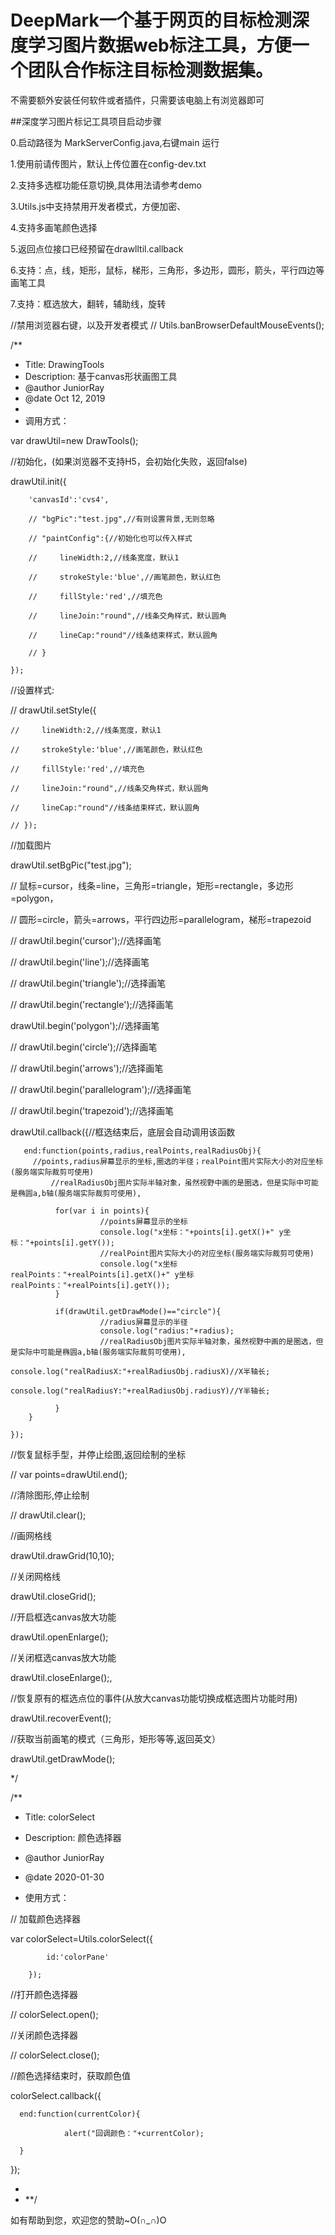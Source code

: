 ﻿# DeepMark一个基于网页的目标检测深度学习图片数据web标注工具，方便一个团队合作标注目标检测数据集。
不需要额外安装任何软件或者插件，只需要该电脑上有浏览器即可



##深度学习图片标记工具项目启动步骤

0.启动路径为 MarkServerConfig.java,右键main 运行

1.使用前请传图片，默认上传位置在config-dev.txt

2.支持多选框功能任意切换,具体用法请参考demo

3.Utils.js中支持禁用开发者模式，方便加密、

4.支持多画笔颜色选择

5.返回点位接口已经预留在drawlltil.callback

6.支持：点，线，矩形，鼠标，梯形，三角形，多边形，圆形，箭头，平行四边等画笔工具

7.支持：框选放大，翻转，辅助线，旋转



//禁用浏览器右键，以及开发者模式
// Utils.banBrowserDefaultMouseEvents();

/**
 * Title: DrawingTools
 * Description: 基于canvas形状画图工具
 * @author JuniorRay
 * @date Oct 12, 2019
 *
 * 调用方式：

 var drawUtil=new DrawTools();
 
 //初始化，(如果浏览器不支持H5，会初始化失败，返回false)
 
 
 drawUtil.init({
 
        'canvasId':'cvs4',
        
        // "bgPic":"test.jpg",//有则设置背景,无则忽略
        
        // "paintConfig":{//初始化也可以传入样式
        
        //     lineWidth:2,//线条宽度，默认1
        
        //     strokeStyle:'blue',//画笔颜色，默认红色
        
        //     fillStyle:'red',//填充色
        
        //     lineJoin:"round",//线条交角样式，默认圆角
        
        //     lineCap:"round"//线条结束样式，默认圆角
        
        // }
        
    });
    
 //设置样式:
 
 // drawUtil.setStyle({
 
    //     lineWidth:2,//线条宽度，默认1
    
    //     strokeStyle:'blue',//画笔颜色，默认红色
    
    //     fillStyle:'red',//填充色
    
    //     lineJoin:"round",//线条交角样式，默认圆角
    
    //     lineCap:"round"//线条结束样式，默认圆角
    
    // });
    
 //加载图片
 
 drawUtil.setBgPic("test.jpg");
 

 // 鼠标=cursor，线条=line，三角形=triangle，矩形=rectangle，多边形=polygon，
 
 // 圆形=circle，箭头=arrows，平行四边形=parallelogram，梯形=trapezoid
 
 // drawUtil.begin('cursor');//选择画笔
 

 // drawUtil.begin('line');//选择画笔
 
 // drawUtil.begin('triangle');//选择画笔
 
 // drawUtil.begin('rectangle');//选择画笔
 
 drawUtil.begin('polygon');//选择画笔
 
 // drawUtil.begin('circle');//选择画笔
 
 // drawUtil.begin('arrows');//选择画笔
 
 // drawUtil.begin('parallelogram');//选择画笔
 
 // drawUtil.begin('trapezoid');//选择画笔
 

 drawUtil.callback({//框选结束后，底层会自动调用该函数
 
       end:function(points,radius,realPoints,realRadiusObj){
	     //points,radius屏幕显示的坐标,圈选的半径；realPoint图片实际大小的对应坐标(服务端实际裁剪可使用)
             //realRadiusObj图片实际半轴对象，虽然视野中画的是圈选，但是实际中可能是椭圆a,b轴(服务端实际裁剪可使用),
            
              for(var i in points){
                        //points屏幕显示的坐标
                        console.log("x坐标："+points[i].getX()+" y坐标："+points[i].getY());
                        //realPoint图片实际大小的对应坐标(服务端实际裁剪可使用)
                        console.log("x坐标realPoints："+realPoints[i].getX()+" y坐标realPoints："+realPoints[i].getY());
              }

              if(drawUtil.getDrawMode()=="circle"){
                        //radius屏幕显示的半径
                        console.log("radius:"+radius);
                        //realRadiusObj图片实际半轴对象，虽然视野中画的是圈选，但是实际中可能是椭圆a,b轴(服务端实际裁剪可使用),
                        console.log("realRadiusX:"+realRadiusObj.radiusX)//X半轴长;
                        console.log("realRadiusY:"+realRadiusObj.radiusY)//Y半轴长;

              }
        }
        
    });
    
 //恢复鼠标手型，并停止绘图,返回绘制的坐标
 
 //  var points=drawUtil.end();
 
 //清除图形,停止绘制
 
 //  drawUtil.clear();
 

 //画网格线
 
 drawUtil.drawGrid(10,10);
 

 //关闭网格线
 
 drawUtil.closeGrid();
 
 //开启框选canvas放大功能
 
 drawUtil.openEnlarge();
 
 //关闭框选canvas放大功能
 
 drawUtil.closeEnlarge();,
 
 //恢复原有的框选点位的事件(从放大canvas功能切换成框选图片功能时用)
 
 drawUtil.recoverEvent();
 


 //获取当前画笔的模式（三角形，矩形等等,返回英文）
 
 drawUtil.getDrawMode();
 

 */
 

/**
 * Title: colorSelect
 
 * Description: 颜色选择器
 
 * @author JuniorRay
 
 * @date  2020-01-30
 
 * 使用方式：
 
 // 加载颜色选择器
 
 var colorSelect=Utils.colorSelect({
 
            id:'colorPane'
            
        });
        
 //打开颜色选择器
 
 // colorSelect.open();
 
 //关闭颜色选择器
 
 // colorSelect.close();
 
 //颜色选择结束时，获取颜色值
 
 colorSelect.callback({
 
      end:function(currentColor){
      
                alert("回调颜色："+currentColor);
                
      }
      
  });
  
 *
 * **/







如有帮助到您，欢迎您的赞助~O(∩_∩)O
